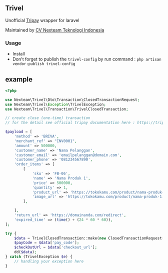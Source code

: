## Trivel

Unofficial [Tripay](https://tripay.co.id/) wrapper for laravel 

Maintained by [CV Nexteam Teknologi Indonesia](https://www.nexteam.id/)

### Usage

- Install
- Don't forget to publish the `trivel-config` by run command : `php artisan vendor:publish trivel-config`

## example

```php
<?php

use Nexteam\Trivel\Dto\Transaction\ClosedTransactionRequest;
use Nexteam\Trivel\Exception\TrivelException;
use Nexteam\Trivel\Transaction\TrivelClosedTransaction;

// create close (one-time) transaction
// for the detail see official tripay documentation here : https://tripay.co.id/developer?tab=transaction-create

$payload = [
    'method' => 'BRIVA',
    'merchant_ref' => "INV0001",
    'amount' => 500000,
    'customer_name' => 'Nama Pelanggan',
    'customer_email' => 'emailpelanggan@domain.com',
    'customer_phone' => '081234567890',
    'order_items' => [
        [
            'sku' => 'FB-06',
            'name' => 'Nama Produk 1',
            'price' => 500000,
            'quantity' => 1,
            'product_url' => 'https://tokokamu.com/product/nama-produk-1',
            'image_url' => 'https://tokokamu.com/product/nama-produk-1.jpg',
        ],

    ],
    'return_url' => 'https://domainanda.com/redirect',
    'expired_time' => (time() + (24 * 60 * 60)),
];

try {
    $data = TrivelClosedTransaction::make(new ClosedTransactionRequest($payload["merchant_ref"], $payload["amount"], $payload));
    $payCode = $data['pay_code'];
    $checkOutUrl = $data['checkout_url'];
    dd($data);
} catch (TrivelException $e) {
    // handling your exception here
}
```
